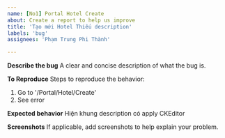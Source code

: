 ```yaml
---
name: [No1] Portal Hotel Create
about: Create a report to help us improve
title: 'Tạo mới Hotel Thiếu description'
labels: 'bug'
assignees: 'Phạm Trung Phi Thành'

---
```


**Describe the bug**
A clear and concise description of what the bug is.

**To Reproduce**
Steps to reproduce the behavior:
1. Go to '/Portal/Hotel/Create'
4. See error

**Expected behavior**
Hiện khung description có apply CKEditor

**Screenshots**
If applicable, add screenshots to help explain your problem.